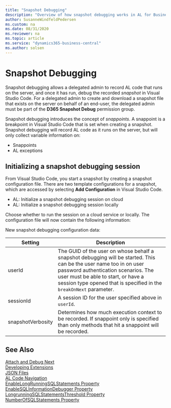 ```yaml
---
title: "Snapshot Debugging"
description: "Overview of how snapshot debugging works in AL for Business Central"
author: SusanneWindfeldPedersen
ms.custom: na
ms.date: 08/31/2020
ms.reviewer: na
ms.topic: article
ms.service: "dynamics365-business-central"
ms.author: solsen
---
```


# Snapshot Debugging

Snapshot debugging allows a delegated admin to record AL code that runs on the server, and once it has run, debug the recorded *snapshot* in Visual Studio Code. For a delegated admin to create and download a snapshot file that exists on the server on behalf of an end-user, the delegated admin must be part of the **D365 Snapshot Debug** permission group.  

Snapshot debugging introduces the concept of *snappoints*. A snappoint is a breakpoint in Visual Studio Code that is set when creating a snapshot. Snapshot debugging will record AL code as it runs on the server, but will only collect variable information on: 

- Snappoints 
- AL exceptions

## Initializing a snapshot debugging session

From Visual Studio Code, you start a snapshot by creating a snapshot configuration file. There are two template configurations for a snapshot, which are accessed by selecting **Add Configuration** in Visual Studio Code.

- AL: Initialize a snapshot debugging session on cloud 
- AL: Initialize a snapshot debugging session locally 

Choose whether to run the session on a cloud service or locally. The configuration file will now contain the following information:

New snapshot debugging configuration data: 

|Setting | Description |
|--------|-------------|
|userId| The GUID of the user on whose behalf a snapshot debugging will be started. This can be the user name too in on user password authentication scenarios. The user must be able to start, or have a session type opened that is specified in the `breakOnNext` parameter.
|sessionId| A session ID for the user specified above in `userId`.|
|snapshotVerbosity | Determines how much execution context to be recorded. If snappoint only is specified than only methods that hit a snappoint will be recorded.|


## See Also

[Attach and Debug Next](devenv-attach-debug-next.md)  
[Developing Extensions](devenv-dev-overview.md)  
[JSON Files](devenv-json-files.md)  
[AL Code Navigation](devenv-al-code-navigation.md)  
[EnableLongRunningSQLStatements Property](properties/devenv-enablelongrunningsqlstatements-property.md)  
[EnableSQLInformationDebugger Property](properties/devenv-enablesqlinformationdebugger-property.md)  
[LongrunningSQLStatementsThreshold Property](properties/devenv-longrunningsqlstatementsthreshold-property.md)  
[NumberOfSQLStatements Property](properties/devenv-numberofsqlstatements-property.md)  
